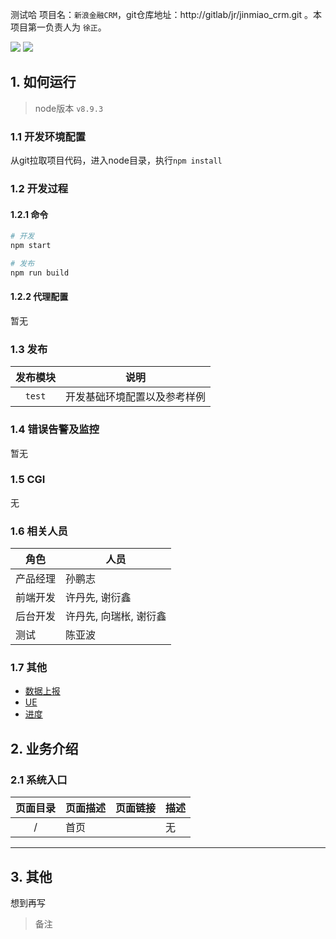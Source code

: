 测试哈
项目名：`新浪金融CRM`，git仓库地址：http://gitlab/jr/jinmiao_crm.git 。本项目第一负责人为 `徐正`。

![](https://img.shields.io/badge/language-javascript-orange.svg)
![](https://img.shields.io/badge/node-v8.9.3-green.svg)

## 1. 如何运行

> node版本 `v8.9.3`

### 1.1 开发环境配置

从git拉取项目代码，进入node目录，执行`npm install`

### 1.2 开发过程

#### 1.2.1 命令

```sh
# 开发
npm start

# 发布
npm run build
```

#### 1.2.2 代理配置

暂无

### 1.3 发布

| 发布模块 | 说明 |
| :---: | --- |
| `test` | 开发基础环境配置以及参考样例 |

### 1.4 错误告警及监控
暂无

### 1.5 CGI
无

### 1.6 相关人员

| 角色 | 人员 |
| --- | --- |
| 产品经理 | 孙鹏志 |
| 前端开发 | 许丹先, 谢衍鑫 |
| 后台开发 | 许丹先, 向瑞枨, 谢衍鑫 |
| 测试 | 陈亚波 |

### 1.7 其他

- [数据上报](暂无)
- [UE](file:///D:/新浪金融电销CRM/start.htmlxxx)
- [进度](http://172.16.59.143:8099/progress/%E6%96%B0%E6%B5%AA%E9%87%91%E8%9E%8DCRM/task.html)


## 2. 业务介绍

### 2.1 系统入口

| 页面目录 | 页面描述 | 页面链接 | 描述 |
| :-----: | :------- | ------ | ----- |
|    /    |   首页   |         |   无   |


- - -


## 3. 其他

想到再写

> 备注
